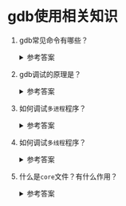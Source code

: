 gdb使用相关知识
===

1. gdb常见命令有哪些？
   
	<details>
      <summary>参考答案</summary>

    </details>

2. gdb调试的原理是？

	<details>
      <summary>参考答案</summary>

    </details>

3. 如何调试`多进程`程序？

	<details>
      <summary>参考答案</summary>

    </details>

3. 如何调试`多线程`程序？

	<details>
      <summary>参考答案</summary>

    </details>

4. 什么是`core`文件？有什么作用？

	<details>
      <summary>参考答案</summary>

    </details>